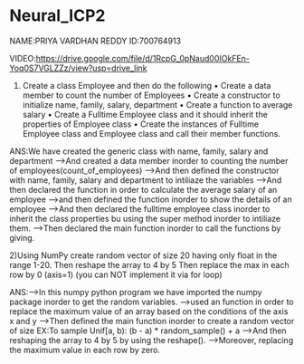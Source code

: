 # Neural_ICP2
NAME:PRIYA VARDHAN REDDY                 ID:700764913

VIDEO:https://drive.google.com/file/d/1RcpG_0pNaud00IOkFEn-Yoq0S7VGLZZz/view?usp=drive_link

1) Create a class Employee and then do the following
• Create a data member to count the number of Employees
• Create a constructor to initialize name, family, salary, department
• Create a function to average salary
• Create a Fulltime Employee class and it should inherit the properties of Employee class
• Create the instances of Fulltime Employee class and Employee class and call their member functions.

ANS:We have created the generic class with name, family, salary and department -->And created a data member inorder to counting the number of employees(count_of_employees) -->And then defined the constructor with name, family, salary and department to intiliaze the variables -->And then declared the function in order to calculate the average salary of an employee -->and then defined the function inorder to show the details of an employee -->And then declared the fulltime employee class inorder to inherit the class properties bu using the super method inorder to intiliaze them. -->Then declared the main function inorder to call the functions by giving.

2)Using NumPy create random vector of size 20 having only float in the range 1-20.
Then reshape the array to 4 by 5
Then replace the max in each row by 0 (axis=1)
(you can NOT implement it via for loop)

ANS:-->In this numpy python program we have imported the numpy package inorder to get the random variables. -->used an function in order to replace the maximum value of an array based on the conditions of the axis x and y -->Then defined the main function inorder to create a random vector of size EX:To sample Unif[a, b): (b - a) * random_sample() + a -->And then reshaping the array to 4 by 5 by using the reshape(). -->Moreover, replacing the maximum value in each row by zero.

